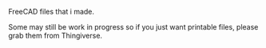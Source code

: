 FreeCAD files that i made.

Some may still be work in progress so if you just want printable files, please grab them from Thingiverse.
